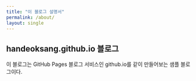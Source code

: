 ```yaml
---
title: "이 블로그 설명서"
permalink: /about/
layout: single
---
```


## handeoksang.github.io 블로그

이 블로그는 GitHub Pages 블로그 서비스인 github.io를 같이 만들어보는 샘플 블로그이다.

